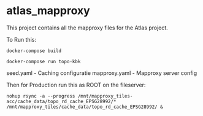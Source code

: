 # atlas_mapproxy

This project contains all the mapproxy files for the Atlas project.

To Run this:

    docker-compose build
    
    docker-compose run topo-kbk

seed.yaml - Caching configuratie
mapproxy.yaml - Mapproxy server config

Then for Production run this as ROOT on the fileserver:

    nohup rsync -a --progress /mnt/mapproxy_tiles-acc/cache_data/topo_rd_cache_EPSG28992/* /mnt/mapproxy_tiles/cache_data/topo_rd_cache_EPSG28992/ &
    
    